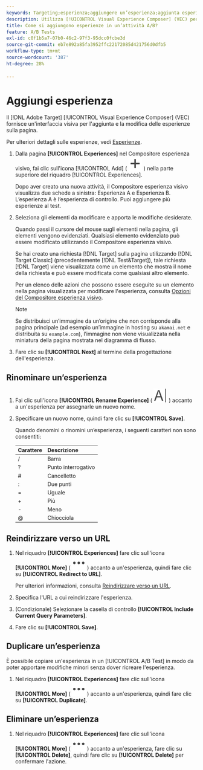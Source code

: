 ```yaml
---
keywords: Targeting;esperienza;aggiungere un’esperienza;aggiunta esperienza
description: Utilizza [!UICONTROL Visual Experience Composer] (VEC) per aggiungere esperienze alle attività.
title: Come si aggiungono esperienze in un’attività A/B?
feature: A/B Tests
exl-id: c0f1b5a7-07b0-46c2-97f3-95dcc0fcbe3d
source-git-commit: eb7e892a85fa3952ffc22172085d421756d0dfb5
workflow-type: tm+mt
source-wordcount: '387'
ht-degree: 28%

---
```


# Aggiungi esperienza

Il [!DNL Adobe Target] [!UICONTROL Visual Experience Composer] (VEC) fornisce un&#39;interfaccia visiva per l&#39;aggiunta e la modifica delle esperienze sulla pagina.

Per ulteriori dettagli sulle esperienze, vedi [Esperienze](/help/main/c-experiences/experiences.md#concept_A2E10F6AFB3D4AEAB6951EE14688848D).

1. Dalla pagina **[!UICONTROL Experiences]** nel Compositore esperienza visivo, fai clic sull&#39;icona [!UICONTROL Add] ( ![icona Aggiungi](/help/main/assets/icons/Add.svg) ) nella parte superiore del riquadro [!UICONTROL Experiences].

   Dopo aver creato una nuova attività, il Compositore esperienza visivo visualizza due schede a sinistra: Esperienza A e Esperienza B. L’esperienza A è l’esperienza di controllo. Puoi aggiungere più esperienze al test.

1. Seleziona gli elementi da modificare e apporta le modifiche desiderate.

   Quando passi il cursore del mouse sugli elementi nella pagina, gli elementi vengono evidenziati. Qualsiasi elemento evidenziato può essere modificato utilizzando il Compositore esperienza visivo.

   Se hai creato una richiesta [!DNL Target] sulla pagina utilizzando [!DNL Target Classic] (precedentemente [!DNL Test&Target]), tale richiesta [!DNL Target] viene visualizzata come un elemento che mostra il nome della richiesta e può essere modificata come qualsiasi altro elemento.

   Per un elenco delle azioni che possono essere eseguite su un elemento nella pagina visualizzata per modificare l&#39;esperienza, consulta [Opzioni del Compositore esperienza visivo](/help/main/c-experiences/c-visual-experience-composer/viztarget-options.md).

   >[!NOTE]
   >
   >Se distribuisci un’immagine da un’origine che non corrisponde alla pagina principale (ad esempio un’immagine in hosting su `akamai.net` e distribuita su `example.com`), l’immagine non viene visualizzata nella miniatura della pagina mostrata nel diagramma di flusso.

1. Fare clic su **[!UICONTROL Next]** al termine della progettazione dell&#39;esperienza.

## Rinominare un’esperienza

1. Fai clic sull&#39;icona **[!UICONTROL Rename Experience]** ( ![Icona Rinomina](/help/main/assets/icons/Rename.svg) ) accanto a un&#39;esperienza per assegnarle un nuovo nome.

2. Specificare un nuovo nome, quindi fare clic su **[!UICONTROL Save]**.

   Quando denomini o rinomini un’esperienza, i seguenti caratteri non sono consentiti:

   | Carattere | Descrizione |
   |--- |--- |
   | / | Barra |
   | ? | Punto interrogativo |
   | # | Cancelletto |
   | : | Due punti |
   | = | Uguale |
   | + | Più |
   | - | Meno |
   | @ | Chiocciola |

## Reindirizzare verso un URL

1. Nel riquadro **[!UICONTROL Experiences]** fare clic sull&#39;icona **[!UICONTROL More]** ( ![Icona Altro](/help/main/assets/icons/MoreSmall.svg) ) accanto a un&#39;esperienza, quindi fare clic su **[!UICONTROL Redirect to URL]**.

   Per ulteriori informazioni, consulta [Reindirizzare verso un URL](/help/main/c-experiences/c-visual-experience-composer/redirect-offer.md).

1. Specifica l&#39;URL a cui reindirizzare l&#39;esperienza.

1. (Condizionale) Selezionare la casella di controllo **[!UICONTROL Include Current Query Parameters]**.

1. Fare clic su **[!UICONTROL Save]**.

## Duplicare un’esperienza

È possibile copiare un&#39;esperienza in un [!UICONTROL A/B Test] in modo da poter apportare modifiche minori senza dover ricreare l&#39;esperienza.

1. Nel riquadro **[!UICONTROL Experiences]** fare clic sull&#39;icona **[!UICONTROL More]** ( ![Icona Altro](/help/main/assets/icons/MoreSmall.svg) ) accanto a un&#39;esperienza, quindi fare clic su **[!UICONTROL Duplicate]**.

## Eliminare un’esperienza

1. Nel riquadro **[!UICONTROL Experiences]** fare clic sull&#39;icona **[!UICONTROL More]** ( ![Icona Altro](/help/main/assets/icons/MoreSmall.svg) ) accanto a un&#39;esperienza, fare clic su **[!UICONTROL Delete]**, quindi fare clic su **[!UICONTROL Delete]** per confermare l&#39;azione.
